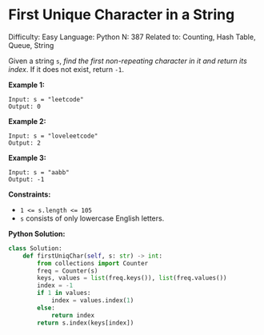 # First Unique Character in a String

Difficulty: Easy
Language: Python
N: 387
Related to: Counting, Hash Table, Queue, String

Given a string `s`, *find the first non-repeating character in it and return its index*. If it does not exist, return `-1`.

**Example 1:**

```
Input: s = "leetcode"
Output: 0

```

**Example 2:**

```
Input: s = "loveleetcode"
Output: 2

```

**Example 3:**

```
Input: s = "aabb"
Output: -1

```

**Constraints:**

- `1 <= s.length <= 105`
- `s` consists of only lowercase English letters.

**Python Solution:**

```python
class Solution:
    def firstUniqChar(self, s: str) -> int:
        from collections import Counter
        freq = Counter(s)
        keys, values = list(freq.keys()), list(freq.values())
        index = -1
        if 1 in values:
            index = values.index(1)
        else:
            return index
        return s.index(keys[index])
```